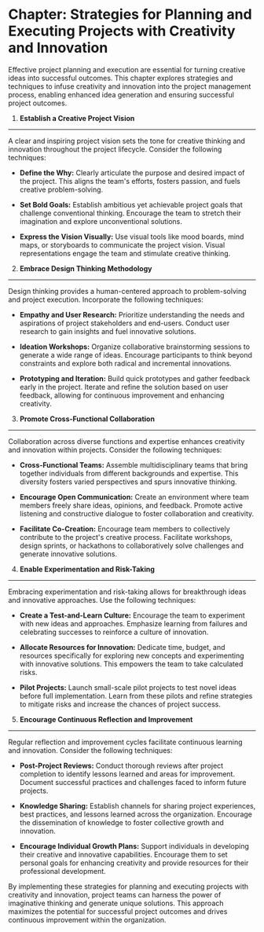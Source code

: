 Chapter: Strategies for Planning and Executing Projects with Creativity and Innovation
======================================================================================

Effective project planning and execution are essential for turning creative ideas into successful outcomes. This chapter explores strategies and techniques to infuse creativity and innovation into the project management process, enabling enhanced idea generation and ensuring successful project outcomes.

1. **Establish a Creative Project Vision**
------------------------------------------

A clear and inspiring project vision sets the tone for creative thinking and innovation throughout the project lifecycle. Consider the following techniques:

* **Define the Why:** Clearly articulate the purpose and desired impact of the project. This aligns the team's efforts, fosters passion, and fuels creative problem-solving.

* **Set Bold Goals:** Establish ambitious yet achievable project goals that challenge conventional thinking. Encourage the team to stretch their imagination and explore unconventional solutions.

* **Express the Vision Visually:** Use visual tools like mood boards, mind maps, or storyboards to communicate the project vision. Visual representations engage the team and stimulate creative thinking.

2. **Embrace Design Thinking Methodology**
------------------------------------------

Design thinking provides a human-centered approach to problem-solving and project execution. Incorporate the following techniques:

* **Empathy and User Research:** Prioritize understanding the needs and aspirations of project stakeholders and end-users. Conduct user research to gain insights and fuel innovative solutions.

* **Ideation Workshops:** Organize collaborative brainstorming sessions to generate a wide range of ideas. Encourage participants to think beyond constraints and explore both radical and incremental innovations.

* **Prototyping and Iteration:** Build quick prototypes and gather feedback early in the project. Iterate and refine the solution based on user feedback, allowing for continuous improvement and enhancing creativity.

3. **Promote Cross-Functional Collaboration**
---------------------------------------------

Collaboration across diverse functions and expertise enhances creativity and innovation within projects. Consider the following techniques:

* **Cross-Functional Teams:** Assemble multidisciplinary teams that bring together individuals from different backgrounds and expertise. This diversity fosters varied perspectives and spurs innovative thinking.

* **Encourage Open Communication:** Create an environment where team members freely share ideas, opinions, and feedback. Promote active listening and constructive dialogue to foster collaboration and creativity.

* **Facilitate Co-Creation:** Encourage team members to collectively contribute to the project's creative process. Facilitate workshops, design sprints, or hackathons to collaboratively solve challenges and generate innovative solutions.

4. **Enable Experimentation and Risk-Taking**
---------------------------------------------

Embracing experimentation and risk-taking allows for breakthrough ideas and innovative approaches. Use the following techniques:

* **Create a Test-and-Learn Culture:** Encourage the team to experiment with new ideas and approaches. Emphasize learning from failures and celebrating successes to reinforce a culture of innovation.

* **Allocate Resources for Innovation:** Dedicate time, budget, and resources specifically for exploring new concepts and experimenting with innovative solutions. This empowers the team to take calculated risks.

* **Pilot Projects:** Launch small-scale pilot projects to test novel ideas before full implementation. Learn from these pilots and refine strategies to mitigate risks and increase the chances of project success.

5. **Encourage Continuous Reflection and Improvement**
------------------------------------------------------

Regular reflection and improvement cycles facilitate continuous learning and innovation. Consider the following techniques:

* **Post-Project Reviews:** Conduct thorough reviews after project completion to identify lessons learned and areas for improvement. Document successful practices and challenges faced to inform future projects.

* **Knowledge Sharing:** Establish channels for sharing project experiences, best practices, and lessons learned across the organization. Encourage the dissemination of knowledge to foster collective growth and innovation.

* **Encourage Individual Growth Plans:** Support individuals in developing their creative and innovative capabilities. Encourage them to set personal goals for enhancing creativity and provide resources for their professional development.

By implementing these strategies for planning and executing projects with creativity and innovation, project teams can harness the power of imaginative thinking and generate unique solutions. This approach maximizes the potential for successful project outcomes and drives continuous improvement within the organization.
